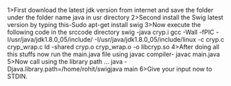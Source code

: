 1>First download the latest jdk version from internet and save the folder under the folder name java in usr directory
2>Second install the Swig latest version by typing this-Sudo apt-get install swig
3>Now execute the following code in the srccode directory
		swig -java cryp.i
		gcc -Wall -fPIC -I/usr/java/jdk1.8.0_05/include/ -I/usr/java/jdk1.8.0_05/include/linux -c cryp.c cryp_wrap.c
		ld -shared cryp.o cryp_wrap.o -o libcryp.so 
4>After doing all this stuffs now run the main.java file using javac compiler- javac main.java
5>Now call using the library path ... java -Djava.library.path=/home/rohit/swigjava main
6>Give your input now to STDIN.

